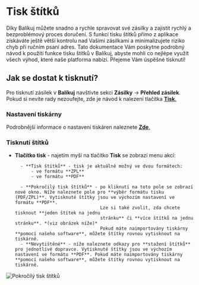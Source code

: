 ﻿---
sidebar_position: 1
---

# Tisk štítků

Díky Balíkuj můžete snadno a rychle spravovat své zásilky a zajistit rychlý a bezproblémový proces doručení. S funkcí tisku štítků přímo z aplikace získáváte ještě větší kontrolu nad Vašimi zásilkami
a minimalizujete riziko chyb při ručním psaní adres. Tato dokumentace Vám poskytne podrobný návod k použití funkce tisku štítků v Balíkuj, abyste mohli co nejlépe využít všech výhod, které naše platforma nabízí. 
Přejeme Vám úspěšné tisknutí!

## Jak se dostat k tisknutí?

Pro tisknutí zásilek v **Balíkuj** navštivte sekci **Zásilky** -> **Přehled zásilek**. Pokud si nevíte rady nezoufejte, zde je návod k nalezení tlačítka [**Tisk**.](/docs/documentation/packages/package-overview#akce-se-zásilkami)

### Nastavení tiskárny

Podrobnější informace o nastavení tiskáren naleznete  [**Zde**.](/docs/documentation/settings/printers/printer-overview.md)

### Tisknutí štítků

- **Tlačítko tisk** - najetím myší na tlačítko **Tisk** se zobrazí menu akcí:

		- **Tisk štítků** - tisk je aktuálně možný ve dvou formátech:
			- ve formátu **ZPL**
			- ve formátu **PDF**

		- **Pokročilý tisk štítků** - po kliknutí na toto pole se zobrazí nové okno. Níže naleznete pole pro **výběr formátu tisku (PDF/ZPL)**. Vytisknuté štítky jsou ve výchozím nastavení ve formátu **PDF**.
									  Lze si také zvolit, zda chcete tisknout **jeden štítek na jednu 
									  stránku** či **více štítků na jednu stránku**. *(viz obrázek níže)*
									  Pokud máte naimportovány tiskárny **pomocí našeho software**, můžete štítky rovnou vytisknout na tiskárně. 
		- **Nevytištěné** - níže naleznete odkazy pro **stažení štítků** pro jednotlivé dopravce. Vytisknuté štítky jsou ve výchozím nastavení ve formátu **PDF**. Pokud máte naimportovány tiskárny **pomocí našeho software**, můžete štítky rovnou vytisknout na tiskárně.

![Pokročilý tisk štítků](/img/package/overview/advanced-print.png)


